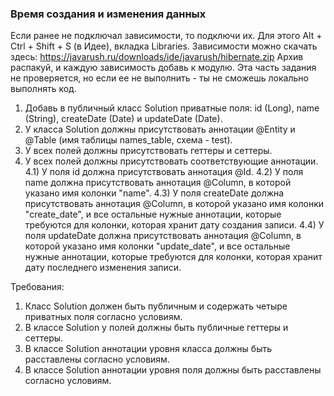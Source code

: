 
### Время создания и изменения данных

Если ранее не подключал зависимости, то подключи их. Для этого Alt + Ctrl + Shift + S (в Идее), вкладка Libraries.
Зависимости можно скачать здесь: https://javarush.ru/downloads/ide/javarush/hibernate.zip
Архив распакуй, и каждую зависимость добавь к модулю. Эта часть задания не проверяется, но если ее не выполнить - ты не сможешь локально выполнять код.

1) Добавь в публичный класс Solution приватные поля: id (Long), name (String), createDate (Date) и updateDate (Date).
2) У класса Solution должны присутствовать аннотации @Entity и @Table (имя таблицы names_table, схема - test).
3) У всех полей должны присутствовать геттеры и сеттеры.
4) У всех полей должны присутствовать соответствующие аннотации.
4.1) У поля id должна присутствовать аннотация @Id.
4.2) У поля name должна присутствовать аннотация @Column, в которой указано имя колонки &quot;name&quot;.
4.3) У поля createDate должна присутствовать аннотация @Column, в которой указано имя колонки &quot;create_date&quot;, и все остальные нужные аннотации, которые требуются для колонки, которая хранит дату создания записи.
4.4) У поля updateDate должна присутствовать аннотация @Column, в которой указано имя колонки &quot;update_date&quot;, и все остальные нужные аннотации, которые требуются для колонки, которая хранит дату последнего изменения записи.


Требования:
1.	Класс Solution должен быть публичным и содержать четыре приватных поля согласно условиям.
2.	В классе Solution у полей должны быть публичные геттеры и сеттеры.
3.	В классе Solution аннотации уровня класса должны быть расставлены согласно условиям.
4.	В классе Solution аннотации уровня поля должны быть расставлены согласно условиям.


